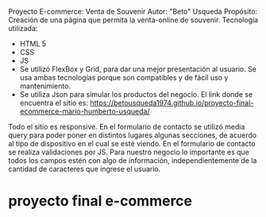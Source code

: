 Proyecto E-commerce: Venta de Souvenir
Autor: "Beto" Usqueda
Propósito: Creación de una página que permita la venta-online de souvenir.
Tecnología utilizada:
- HTML 5
- CSS
- JS
- Se utilizó FlexBox y Grid, para dar una mejor presentación al usuario. Se usa ambas tecnologías porque son compatibles y de fácil uso y mantenimiento.
- Se utiliza Json para simular los productos del negocio.
El link donde se encuentra el sitio es: https://betousqueda1974.github.io/proyecto-final-ecommerce-mario-humberto-usqueda/

Todo el sitio es responsive. En el formulario de contacto se utilizó media query para poder poner en distintos lugares algunas secciones, de acuerdo al tipo de dispositivo en el cual se esté viendo.
En el formulario de contacto se realiza validaciones por JS. Para nuestro negocio lo importante es que todos los campos estén con algo de información, independientemente de la cantidad de caracteres que ingrese el usuario.
# proyecto final e-commerce
